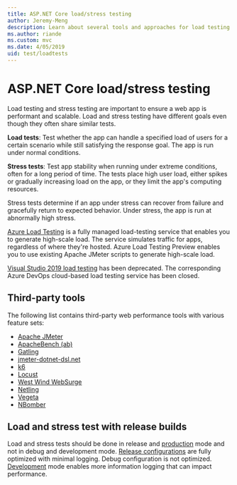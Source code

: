 ```yaml
---
title: ASP.NET Core load/stress testing
author: Jeremy-Meng
description: Learn about several tools and approaches for load testing and stress testing ASP.NET Core apps.
ms.author: riande
ms.custom: mvc
ms.date: 4/05/2019
uid: test/loadtests
---
```

# ASP.NET Core load/stress testing

Load testing and stress testing are important to ensure a web app is performant and scalable. Load and stress testing have different goals even though they often share similar tests.

**Load tests**: Test whether the app can handle a specified load of users for a certain scenario while still satisfying the response goal. The app is run under normal conditions.

**Stress tests**: Test app stability when running under extreme conditions, often for a long period of time. The tests place high user load, either spikes or gradually increasing load on the app, or they limit the app's computing resources.

Stress tests determine if an app under stress can recover from failure and gracefully return to expected behavior. Under stress, the app is run at abnormally high stress.

[Azure Load Testing](/azure/load-testing/overview-what-is-azure-load-testing) is a fully managed load-testing service that enables you to generate high-scale load. The service simulates traffic for apps, regardless of where they're hosted. Azure Load Testing Preview enables you to use existing Apache JMeter scripts to generate high-scale load.

[Visual Studio 2019 load testing](https://devblogs.microsoft.com/devops/cloud-based-load-testing-service-eol/) has been deprecated. The corresponding Azure DevOps cloud-based load testing service has been closed.

## Third-party tools

The following list contains third-party web performance tools with various feature sets:

* [Apache JMeter](https://jmeter.apache.org/)
* [ApacheBench (ab)](https://httpd.apache.org/docs/2.4/programs/ab.html)
* [Gatling](https://gatling.io/)
* [jmeter-dotnet-dsl.net](https://abstracta.github.io/jmeter-dotnet-dsl/)
* [k6](https://k6.io)
* [Locust](https://locust.io/)
* [West Wind WebSurge](https://websurge.west-wind.com/)
* [Netling](https://github.com/hallatore/Netling)
* [Vegeta](https://github.com/tsenart/vegeta)
* [NBomber](https://github.com/PragmaticFlow/NBomber)

## Load and stress test with release builds

Load and stress tests should be done in release and [production](xref:fundamentals/environments) mode and not in debug and development mode. [Release configurations](/visualstudio/debugger/how-to-set-debug-and-release-configurations) are fully optimized with minimal logging. Debug configuration is not optimized. [Development](xref:fundamentals/environments) mode enables more information logging that can impact performance.

